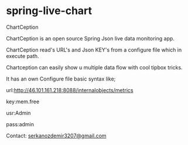 # spring-live-chart
ChartCeption

ChartCeption is an open source Spring Json live data monitoring app.

ChartCeption read's URL's and Json KEY's from a configure file which in execute path.

Chartception can easily show u multiple data flow with cool tipbox tricks.

It has an own Configure file basic syntax like;

url:http://46.101.161.218:8088/internalobjects/metrics

key:mem.free

usr:Admin

pass:admin

Contact: serkanozdemir3207@gmail.com
